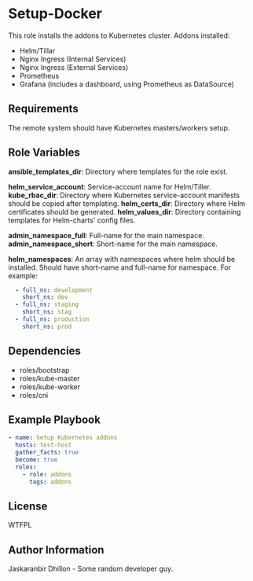 Setup-Docker
=========

This role installs the addons to Kubernetes cluster. Addons installed:

* Helm/Tillar
* Nginx Ingress (Internal Services)
* Nginx Ingress (External Services)
* Prometheus
* Grafana (includes a dashboard, using Prometheus as DataSource)

Requirements
------------

The remote system should have Kubernetes masters/workers setup.

Role Variables
--------------

**ansible_templates_dir**: Directory where templates for the role exist.

**helm_service_account**: Service-account name for Helm/Tiller.
**kube_rbac_dir**: Directory where Kubernetes service-account manifests should be copied after templating.
**helm_certs_dir**: Directory where Helm certificates should be generated.
**helm_values_dir**: Directory containing templates for Helm-charts' config files.

**admin_namespace_full**: Full-name for the main namespace.
**admin_namespace_short**: Short-name for the main namespace.

**helm_namespaces**: An array with namespaces where helm should be installed. Should have short-name and full-name for namespace. For example:

```YAML
  - full_ns: development
    short_ns: dev
  - full_ns: staging
    short_ns: stag
  - full_ns: production
    short_ns: prod
```

Dependencies
------------

* roles/bootstrap
* roles/kube-master
* roles/kube-worker
* roles/cni

Example Playbook
----------------

```yaml
- name: Setup Kubernetes addons
  hosts: test-host
  gather_facts: true
  become: true
  roles:
    - role: addons
      tags: addons
```

License
-------

WTFPL

Author Information
------------------

Jaskaranbir Dhillon - Some random developer guy.
